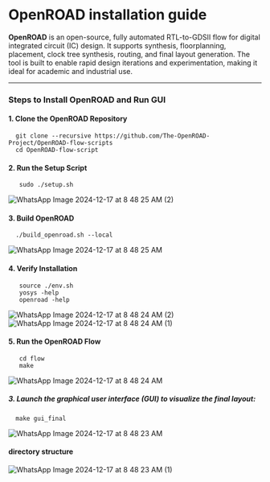 # **OpenROAD installation guide**  
**OpenROAD** is an open-source, fully automated RTL-to-GDSII flow for digital integrated circuit (IC) design. It supports synthesis, floorplanning, placement, clock tree synthesis, routing, and final layout generation. The tool is built to enable rapid design iterations and experimentation, making it ideal for academic and industrial use.  

---

### **Steps to Install OpenROAD and Run GUI**  

#### **1. Clone the OpenROAD Repository**  
      git clone --recursive https://github.com/The-OpenROAD-Project/OpenROAD-flow-scripts
      cd OpenROAD-flow-script
#### **2. Run the Setup Script**  
       sudo ./setup.sh

![WhatsApp Image 2024-12-17 at 8 48 25 AM (2)](https://github.com/user-attachments/assets/9cfc4ee9-6b62-4f48-9ec9-011136c577d3)

#### **3. Build OpenROAD**  

      ./build_openroad.sh --local

![WhatsApp Image 2024-12-17 at 8 48 25 AM](https://github.com/user-attachments/assets/3c6f631c-8ce1-460e-8200-ca2f9c339af3)

#### **4. Verify Installation**  

       source ./env.sh
       yosys -help  
       openroad -help


![WhatsApp Image 2024-12-17 at 8 48 24 AM (2)](https://github.com/user-attachments/assets/0dbf32be-2174-4a18-9b0d-b1cfe08f208b)
![WhatsApp Image 2024-12-17 at 8 48 24 AM (1)](https://github.com/user-attachments/assets/f3530a26-7ac6-4109-9093-c3bc24ef29b5)



#### **5. Run the OpenROAD Flow**  
       cd flow
       make

![WhatsApp Image 2024-12-17 at 8 48 24 AM](https://github.com/user-attachments/assets/9554cf56-e6bf-44f1-8096-80c0b4c48777)

##### 3. Launch the graphical user interface (GUI) to visualize the final layout:  
      make gui_final
  
 ![WhatsApp Image 2024-12-17 at 8 48 23 AM](https://github.com/user-attachments/assets/7ca2908e-2434-4ecf-b0ce-f6e30055eec2)
#### directory structure

![WhatsApp Image 2024-12-17 at 8 48 23 AM (1)](https://github.com/user-attachments/assets/7675831c-7afc-4fb4-b3a4-0433bb7d6f16)

